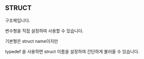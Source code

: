 ## STRUCT

구조체입니다.

변수형을 직접 설정하여 사용할 수 있습니다.

기본형은 struct name이지만

typedef 을 사용하면 struct 이름을 설정하여 간단하게 불러올 수 있습니다. 
